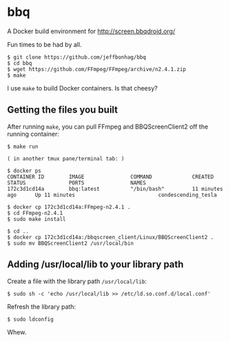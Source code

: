 bbq
===

A Docker build environment for http://screen.bbqdroid.org/

Fun times to be had by all.

    $ git clone https://github.com/jeffbonhag/bbq
    $ cd bbq
    $ wget https://github.com/FFmpeg/FFmpeg/archive/n2.4.1.zip
    $ make
    
I use `make` to build Docker containers.  Is that cheesy?

Getting the files you built
---------------------------

After running `make`, you can pull FFmpeg and BBQScreenClient2 off the running container:

    $ make run

    ( in another tmux pane/terminal tab: )
    
    $ docker ps
    CONTAINER ID        IMAGE               COMMAND             CREATED             STATUS              PORTS               NAMES
    172c3d1cd14a        bbq:latest          "/bin/bash"         11 minutes ago      Up 11 minutes                           condescending_tesla
    
    $ docker cp 172c3d1cd14a:FFmpeg-n2.4.1 .
    $ cd FFmpeg-n2.4.1
    $ sudo make install
    
    $ cd ..
    $ docker cp 172c3d1cd14a:/bbqscreen_client/Linux/BBQScreenClient2 .
    $ sudo mv BBQScreenClient2 /usr/local/bin
    
Adding /usr/local/lib to your library path
------------------------------------------

  Create a file with the library path `/usr/local/lib`:
    
    $ sudo sh -c 'echo /usr/local/lib >> /etc/ld.so.conf.d/local.conf'
    
  Refresh the library path:
  
    $ sudo ldconfig
    
Whew.

